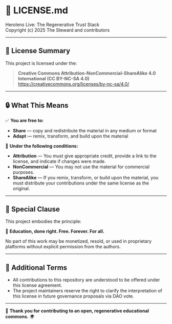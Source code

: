 # 📄 LICENSE.md

Herolens Live: The Regenerative Trust Stack  
Copyright (c) 2025 The Steward and contributors

---

## 📜 License Summary

This project is licensed under the:

> **Creative Commons Attribution-NonCommercial-ShareAlike 4.0 International (CC BY-NC-SA 4.0)**  
> https://creativecommons.org/licenses/by-nc-sa/4.0/

---

## 🔒 What This Means

✅ **You are free to:**
- **Share** — copy and redistribute the material in any medium or format
- **Adapt** — remix, transform, and build upon the material

🚫 **Under the following conditions:**
- **Attribution** — You must give appropriate credit, provide a link to the license, and indicate if changes were made.
- **NonCommercial** — You may not use the material for commercial purposes.
- **ShareAlike** — If you remix, transform, or build upon the material, you must distribute your contributions under the same license as the original.

---

## 📢 Special Clause

This project embodies the principle:

🌱 **Education, done right. Free. Forever. For all.**

No part of this work may be monetized, resold, or used in proprietary platforms without explicit permission from the authors.

---

## 📝 Additional Terms

- All contributions to this repository are understood to be offered under this license agreement.
- The project maintainers reserve the right to clarify the interpretation of this license in future governance proposals via DAO vote.

---

🌿 **Thank you for contributing to an open, regenerative educational commons.** 🌍

